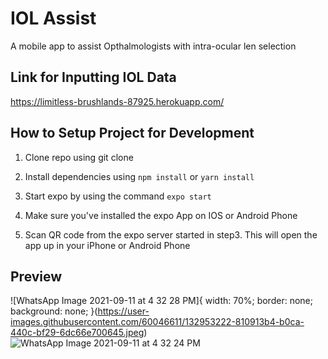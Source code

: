 # IOL Assist 

A mobile app to assist Opthalmologists with intra-ocular len selection

## Link for Inputting IOL Data

https://limitless-brushlands-87925.herokuapp.com/

## How to Setup Project for Development

1. Clone repo using git clone 

2. Install dependencies using `npm install` or `yarn install`

3. Start expo by using the command `expo start`

4. Make sure you've installed the expo App on IOS or Android Phone

5. Scan QR code from the expo server started in step3. This will open the app up in your iPhone or Android Phone

## Preview 

![WhatsApp Image 2021-09-11 at 4 32 28 PM]{
  width: 70%;
  border: none;
  background: none;
}(https://user-images.githubusercontent.com/60046611/132953222-810913b4-b0ca-440c-bf29-6dc66e700645.jpeg)
![WhatsApp Image 2021-09-11 at 4 32 24 PM](https://user-images.githubusercontent.com/60046611/132953226-6e2a28e7-0296-4e97-a187-40b31f95f7a3.jpeg)
